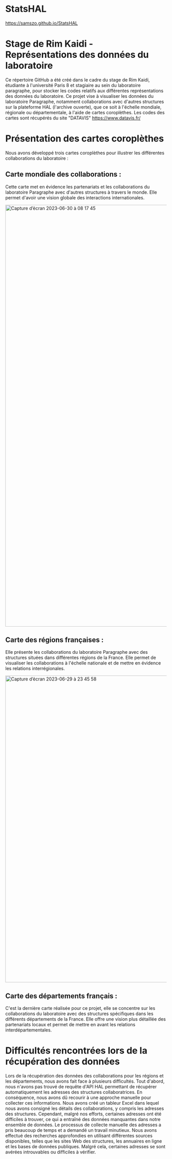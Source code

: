 # StatsHAL
https://samszo.github.io/StatsHAL
# Stage de Rim Kaidi - Représentations des données du laboratoire
Ce répertoire GitHub a été créé dans le cadre du stage de Rim Kaidi, étudiante à l'université Paris 8 et stagiaire au sein du laboratoire paragraphe, pour stocker les codes relatifs aux différentes représentations des données du laboratoire. Ce projet vise à visualiser les données du laboratoire Paragraphe, notamment collaborations avec d'autres structures sur la plateforme HAL (l'archive ouverte), que ce soit à l'échelle mondiale, régionale ou départementale, à l'aide de cartes coroplèthes.
Les codes des cartes sont récupérés du site "DATAVIS" https://www.datavis.fr/
# Présentation des cartes coroplèthes
Nous avons développé trois cartes coroplèthes pour illustrer les différentes collaborations du laboratoire :
## Carte mondiale des collaborations : 
Cette carte met en évidence les partenariats et les collaborations du laboratoire Paragraphe avec d'autres structures à travers le monde. Elle permet d'avoir une vision globale des interactions internationales.

<img width="1317" alt="Capture d’écran 2023-06-30 à 08 17 45" src="https://github.com/samszo/StatsHAL/assets/114165475/f002089f-adac-4f39-b375-d8889ddd8a96">

## Carte des régions françaises : 
Elle présente les collaborations du laboratoire Paragraphe avec des structures situées dans différentes régions de la France. Elle permet de visualiser les collaborations à l'échelle nationale et de mettre en évidence les relations interrégionales.

<img width="958" alt="Capture d’écran 2023-06-29 à 23 45 58" src="https://github.com/samszo/StatsHAL/assets/114165475/aef046e9-fedc-4bc5-9fa2-d07395c7fa00">

## Carte des départements français : 
C'est la dernière carte réalisée pour ce projet, elle se concentre sur les collaborations du laboratoire avec des structures spécifiques dans les différents départements de la France. Elle offre une vision plus détaillée des partenariats locaux et permet de mettre en avant les relations interdépartementales.
# Difficultés rencontrées lors de la récupération des données
Lors de la récupération des données des collaborations pour les régions et les départements, nous avons fait face à plusieurs difficultés. Tout d'abord, nous n'avons pas trouvé de requête d'API HAL permettant de récupérer automatiquement les adresses des structures collaboratrices. En conséquence, nous avons dû recourir à une approche manuelle pour collecter ces informations.
Nous avons créé un tableur Excel dans lequel nous avons consigné les détails des collaborations, y compris les adresses des structures. Cependant, malgré nos efforts, certaines adresses ont été difficiles à trouver, ce qui a entraîné des données manquantes dans notre ensemble de données.
Le processus de collecte manuelle des adresses a pris beaucoup de temps et a demandé un travail minutieux. Nous avons effectué des recherches approfondies en utilisant différentes sources disponibles, telles que les sites Web des structures, les annuaires en ligne et les bases de données publiques. Malgré cela, certaines adresses se sont avérées introuvables ou difficiles à vérifier.
